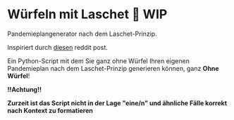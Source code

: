 # Würfeln mit Laschet 🎲 WIP
Pandemieplangenerator nach dem Laschet-Prinzip.

Inspiriert durch [diesen](https://www.reddit.com/r/de/comments/mkt3a8/w%C3%BCrfeln_mit_armin_erstelle_deinen_eigenen/
) reddit post.

Ein Python-Script mit dem Sie ganz ohne Würfel Ihren eigenen Pandemieplan nach dem Laschet-Prinzip generieren können, ganz **Ohne Würfel**!

**!!Achtung!!**

**Zurzeit ist das Script nicht in der Lage "eine/n" und ähnliche Fälle korrekt nach Kontext zu formatieren** 
